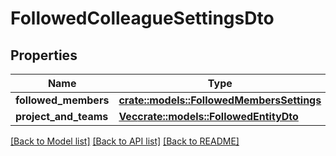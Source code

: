 # FollowedColleagueSettingsDto

## Properties

Name | Type | Description | Notes
------------ | ------------- | ------------- | -------------
**followed_members** | [**crate::models::FollowedMembersSettings**](FollowedMembersSettings.md) |  | 
**project_and_teams** | [**Vec<crate::models::FollowedEntityDto>**](FollowedEntityDTO.md) |  | 

[[Back to Model list]](../README.md#documentation-for-models) [[Back to API list]](../README.md#documentation-for-api-endpoints) [[Back to README]](../README.md)


